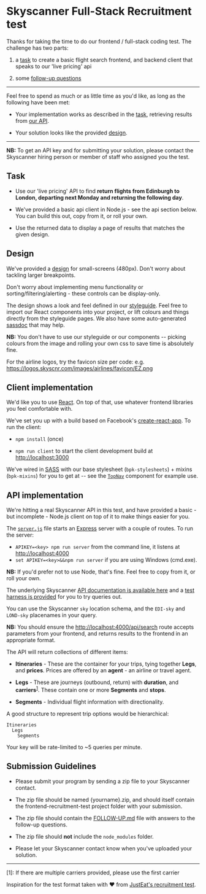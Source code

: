 # Skyscanner Full-Stack Recruitment test

Thanks for taking the time to do our frontend / full-stack coding test. The challenge has two parts:

1) a [task](#task) to create a basic flight search frontend, and backend client that speaks to our 'live pricing' api

2) some [follow-up questions](./FOLLOW-UP.md)

----

Feel free to spend as much or as little time as you'd like, as long as the following have been met:

* Your implementation works as described in the [task](#task), retrieving results from [our API](#our-api).

* Your solution looks like the provided [design](#design).

----

**NB:** To get an API key and for submitting your solution, please contact the Skyscanner hiring person or member of staff who assigned you the test.

## Task

- Use our 'live pricing' API to find **return flights from Edinburgh to London, departing next Monday and returning the following day**.

- We've provided a basic api client in Node.js - see the api section below. You can build this out, copy from it, or roll your own.

- Use the returned data to display a page of results that matches the given design.

## Design

We've provided a [design](./designs/) for small-screens (480px). Don't worry about tackling larger breakpoints.

Don't worry about implementing menu functionality or sorting/filtering/alerting - these controls can be display-only.

The design shows a look and feel defined in our [styleguide](http://backpack.prod.aws.skyscnr.com/). Feel free to import our React components into your project, or lift colours and things directly from the styleguide pages. We also have some auto-generated [sassdoc](http://backpack.prod.aws.skyscnr.com/sassdoc/) that may help.

**NB:** You don't have to use our styleguide or our components -- picking colours from the image and rolling your own css to save time is absolutely fine.

For the airline logos, try the favicon size per code: e.g. https://logos.skyscnr.com/images/airlines/favicon/EZ.png

## Client implementation

We'd like you to use [React](https://facebook.github.io/react/). On top of that, use whatever frontend libraries you feel comfortable with.

We've set you up with a build based on Facebook's [create-react-app](https://github.com/facebookincubator/create-react-app). To run the client:

- `npm install` (once)

- `npm run client` to start the client development build at [http://localhost:3000](http://localhost:3000)

We've wired in [SASS](http://sass-lang.com/) with our base stylesheet (`bpk-stylesheets`) + mixins (`bpk-mixins`) for you to get at -- see the [`TopNav`](./client/src/components/topnav/TopNav.js) component for example use.

## API implementation

We're hitting a real Skyscanner API in this test, and have provided a basic - but incomplete - Node.js client on top of it to make things easier for you.

The [`server.js`](./server/src/server.js) file starts an [Express](https://expressjs.com/) server with a couple of routes. To run the server:

- `APIKEY=<key> npm run server` from the command line, it listens at [http://localhost:4000](http://localhost:4000)
- `set APIKEY=<key>&&npm run server` if you are using Windows (cmd.exe).

**NB:** If you'd prefer not to use Node, that's fine. Feel free to copy from it, or roll your own.

The underlying Skyscanner [API documentation is available here](https://skyscanner.github.io/slate/#flights-live-prices) and a [test harness is provided](http://business.skyscanner.net/portal/en-GB/Documentation/FlightsLivePricingQuickStart) for you to try queries out.

You can use the Skyscanner `sky` location schema, and the `EDI-sky` and `LOND-sky` placenames in your query.

**NB:** You should ensure the [http://localhost:4000/api/search](http://localhost:4000/api/search) route accepts parameters from your frontend, and returns results to the frontend in an appropriate format.

The API will return collections of different items:

* **Itineraries** - These are the container for your trips, tying together **Legs**, and **prices**. Prices are offered by an **agent** - an airline or travel agent.

* **Legs** - These are journeys (outbound, return) with **duration**, and **carriers**<sup>[1](#footnote1)</sup>. These contain one or more **Segments** and **stops**.

* **Segments** - Individual flight information with directionality.

A good structure to represent trip options would be hierarchical:

```
Itineraries
  Legs
    Segments
```

Your key will be rate-limited to ~5 queries per minute.

## Submission Guidelines

* Please submit your program by sending a zip file to your Skyscanner contact.

* The zip file should be named {yourname}.zip, and should itself contain the frontend-recruitment-test project folder with your submission.

* The zip file should contain the [FOLLOW-UP.md](./FOLLOW-UP.md) file with answers to the follow-up questions.

* The zip file should **not** include the `node_modules` folder.

* Please let your Skyscanner contact know when you've uploaded your solution.

----

<a name="footnote1">[1]</a>: If there are multiple carriers provided, please use the first carrier

Inspiration for the test format taken with ❤️ from [JustEat's recruitment test](https://github.com/justeat/JustEat.RecruitmentTest).
